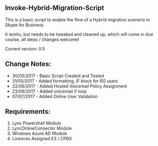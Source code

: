 ## Invoke-Hybrid-Migration-Script

This is a basic script to enable the flow of a Hybrid migration scenerio in Skype for Business

It works, but needs to be tweaked and cleaned up, which will come in due course, all ideas / changes welcome!

Current version: 0.5

## Change Notes: 

- 30/05/2017 - Basic Script  Created and Tested 
- 31/05/2017 - Added formatting, IF block for RG users 
- 22/06/2017 - Added Hosted Voicemail Policy Assignment 
- 23/06/2017 - Added voicemail if loop 
- 07/07/2017 - Added Online User Validation 


## Requirements: 

1. Lync Powershell Module 
2. LyncOnlineConnector Module 
3. Windows Azure AD Module 
4. Licences Assigned E3 / CPBX 


